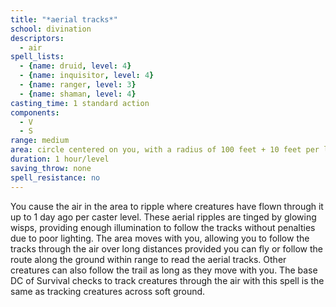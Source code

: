```yaml
---
title: "*aerial tracks*"
school: divination
descriptors:
  - air
spell_lists:
  - {name: druid, level: 4}
  - {name: inquisitor, level: 4}
  - {name: ranger, level: 3}
  - {name: shaman, level: 4}
casting_time: 1 standard action
components:
  - V
  - S
range: medium
area: circle centered on you, with a radius of 100 feet + 10 feet per level
duration: 1 hour/level
saving_throw: none
spell_resistance: no
---
```


You cause the air in the area to ripple where creatures have flown through it up to 1 day ago per caster level. These aerial ripples are tinged by glowing wisps, providing enough illumination to follow the tracks without penalties due to poor lighting. The area moves with you, allowing you to follow the tracks through the air over long distances provided you can fly or follow the route along the ground within range to read the aerial tracks. Other creatures can also follow the trail as long as they move with you. The base DC of Survival checks to track creatures through the air with this spell is the same as tracking creatures across soft ground.

